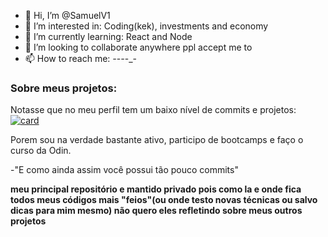 - 👋 Hi, I’m @SamuelV1
- 👀 I’m interested in: Coding(kek), investments and economy 
- 🌱 I’m currently learning: React and Node
- 💞️ I’m looking to collaborate anywhere ppl accept me to
- 📫 How to reach me: _-_-_-_-_-

<!---
SamuelV1/SamuelV1 is a ✨ special ✨ repository because its `README.md` (this file) appears on your GitHub profile.
You can click the Preview link to take a look at your changes.
--->
### Sobre meus projetos:
Notasse que no meu perfil tem um baixo nível de commits e projetos:
[![card](https://github-readme-stats.vercel.app/api?username=SamuelV1&theme=dark)](https://github.com/SamuelV1/)


Porem sou na verdade bastante ativo, participo de bootcamps e faço o curso da Odin.

-"E como ainda assim você possui tão pouco commits"

**meu principal repositório e mantido privado pois como la e onde fica todos meus códigos mais "feios"(ou onde testo novas técnicas ou salvo dicas para mim mesmo) não quero eles refletindo sobre meus outros projetos**

#
